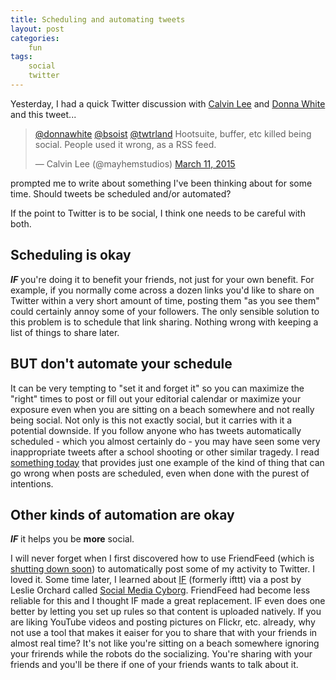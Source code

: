 ```yaml
---
title: Scheduling and automating tweets
layout: post
categories:
    fun
tags:
    social
    twitter
---
```

Yesterday, I had a quick Twitter discussion with [Calvin Lee][mayhem] and [Donna White][donna] and this tweet...

<blockquote class="twitter-tweet" data-conversation="none" lang="en"><p><a href="https://twitter.com/donnawhite">@donnawhite</a> <a href="https://twitter.com/bsoist">@bsoist</a> <a href="https://twitter.com/twtrland">@twtrland</a> Hootsuite, buffer, etc killed being social. People used it wrong, as a RSS feed.</p>&mdash; Calvin Lee (@mayhemstudios) <a href="https://twitter.com/mayhemstudios/status/575716002719100929">March 11, 2015</a></blockquote>
<script async src="//platform.twitter.com/widgets.js" charset="utf-8"></script>

prompted me to write about something I've been thinking about for some time. Should tweets be scheduled and/or automated?

If the point to Twitter is to be social, I think one needs to be careful with both.

## Scheduling is okay
_**IF**_ you're doing it to benefit your friends, not just for your own benefit. For example, if you normally come across a dozen links you'd like to share on Twitter within a very short amount of time, posting them "as you see them" could certainly annoy some of your followers. The only sensible solution to this problem is to schedule that link sharing. Nothing wrong with keeping a list of things to share later.

## BUT don't automate your schedule
It can be very tempting to "set it and forget it" so you can maximize the "right" times to post or fill out your editorial calendar or maximize your exposure even when you are sitting on a beach somewhere and not really being social. Not only is this not exactly social, but it carries with it a potential downside. If you follow anyone who has tweets automatically scheduled - which you almost certainly do - you may have seen some very inappropriate tweets after a school shooting or other similar tragedy. I read [something today][qantas] that provides just one example of the kind of thing that can go wrong when posts are scheduled, even when done with the purest of intentions.

## Other kinds of automation are okay
_**IF**_ it helps you be **more** social.

I will never forget when I first discovered how to use FriendFeed (which is [shutting down soon][friendfeed]) to automatically post some of my activity to Twitter. I loved it. Some time later, I learned about [IF][if] (formerly ifttt) via a post by Leslie Orchard called [Social Media Cyborg][lm]. FriendFeed had become less reliable for this and I thought IF made a great replacement. IF even does one better by letting you set up rules so that content is uploaded natively. If you are liking YouTube videos and posting pictures on Flickr, etc. already, why not use a tool that makes it eaiser for you to share that with your friends in almost real time? It's not like you're sitting on a beach somewhere ignoring your frirends while the robots do the socializing. You're sharing with your friends and you'll be there if one of your friends wants to talk about it.


[mayhem]: https://twitter.com/mayhemstudios
[donna]: https://twitter.com/donnawhite
[qantas]: http://blog.hubspot.com/marketing/hilarious-twitter-brand-hashtag-fails
[friendfeed]: http://blog.friendfeed.com/
[lm]: http://decafbad.com/blog/2011/11/04/social-media-cyborg/
[if]: https://ifttt.com/

